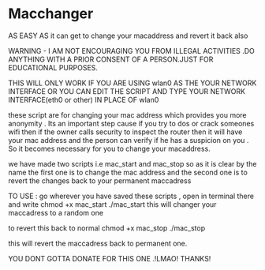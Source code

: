 # Macchanger
AS EASY AS it can get to change your macaddress and revert it back also

WARNING - I AM NOT ENCOURAGING YOU FROM ILLEGAL ACTIVITIES .DO ANYTHING WITH A PRIOR CONSENT OF A PERSON.JUST FOR EDUCATIONAL PURPOSES.

THIS WILL ONLY WORK IF YOU ARE USING wlan0 AS THE YOUR NETWORK INTERFACE
OR YOU CAN EDIT THE SCRIPT AND TYPE YOUR NETWORK INTERFACE(eth0 or other) IN PLACE OF wlan0
 

these script are for changing your mac address which provides you more anonymity . Its an important step cause if you try to dos
or crack someones wifi then if the owner calls security to inspect the router then it will have your mac address and the person can
verify if he has a suspicion on you . So it becomes necessary for you to change your macaddress.

we have made two scripts i.e mac_start and mac_stop
so as it is clear by the name the first one is to change the mac address and the second one is to revert the changes back to your
permanent maccadress

TO USE :
go wherever you have saved these scripts , open in terminal there and write
chmod +x mac_start 
./mac_start
this will changer your maccadress to a random one

to revert this back to normal
chmod +x mac_stop
./mac_stop

this will revert the maccadress back to permanent one.


YOU DONT GOTTA DONATE FOR THIS ONE .!LMAO! 
THANKS!
